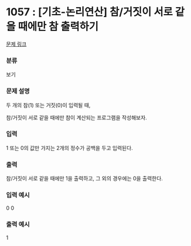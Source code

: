 # 1057 : [기초-논리연산] 참/거짓이 서로 같을 때에만 참 출력하기

[문제 링크](https://www.codeup.kr/problem.php?id=1057)

### 분류

보기

### 문제 설명

<p>두 개의 참(1) 또는 거짓(0)이 입력될 때,</p>
<p>참/거짓이 서로 같을 때에만 참이 계산되는 프로그램을 작성해보자.</p>

### 입력

<p>1 또는 0의 값만 가지는 2개의 정수가 공백을 두고 입력된다.</p>


### 출력

<p>참/거짓이 서로 같을 때에만 1을 출력하고, 그 외의 경우에는 0을 출력한다.</p>

### 입력 예시

<p>0 0</p>

### 출력 예시

<p>1</p>


